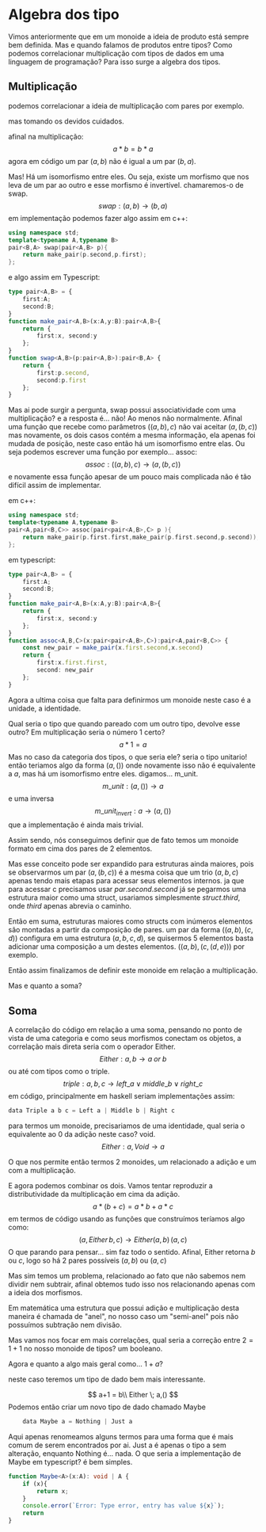 # Algebra dos tipo
Vimos anteriormente que em um monoide a ideia de produto está sempre bem definida. Mas e quando falamos de produtos entre tipos? Como podemos correlacionar multiplicação com tipos de dados em uma linguagem de programação? Para isso surge a algebra dos tipos. 

## Multiplicação

podemos correlacionar a ideia de multiplicação com pares por exemplo. 

mas tomando os devidos cuidados. 

afinal na multiplicação:
$$
    a * b = b*a
$$
agora em código um par $(a,b)$ não é igual a um par $(b,a)$. 

Mas! Há um isomorfismo entre eles. 
Ou seja, existe um morfismo que nos leva de um par ao outro e esse morfismo é invertível. 
chamaremos-o de swap. 
$$
    swap:(a,b) \to (b,a)
$$
em implementação podemos fazer algo assim em c++:
```cpp
using namespace std;
template<typename A,typename B>
pair<B,A> swap(pair<A,B> p){
    return make_pair(p.second,p.first);
};
```
e algo assim em Typescript:
```ts
type pair<A,B> = {
    first:A;
    second:B;
}
function make_pair<A,B>(x:A,y:B):pair<A,B>{
    return {
        first:x, second:y
    };
}
function swap<A,B>(p:pair<A,B>):pair<B,A> {
    return {
        first:p.second,
        second:p.first
    };
}
```
Mas ai pode surgir a pergunta, swap possui associatividade com uma multiplicação? e a resposta é... não! Ao menos não normalmente. 
Afinal uma função que recebe como parâmetros $((a,b),c)$ não vai aceitar $(a,(b,c))$ mas novamente, os dois casos contém a mesma informação, ela apenas foi mudada de posição, neste caso então há um isomorfismo entre elas. 
Ou seja podemos escrever uma função por exemplo... assoc:
$$
    assoc: ((a,b),c) \to (a,(b,c))
$$
e novamente essa função apesar de um pouco mais complicada não é tão difícil assim de implementar. 

em c++:
```cpp
using namespace std;
template<typename A,typename B>
pair<A,pair<B,C>> assoc(pair<pair<A,B>,C> p ){
    return make_pair(p.first.first,make_pair(p.first.second,p.second));
};
```
em typescript:
```ts
type pair<A,B> = {
    first:A;
    second:B;
}
function make_pair<A,B>(x:A,y:B):pair<A,B>{
    return {
        first:x, second:y
    };
}
function assoc<A,B,C>(x:pair<pair<A,B>,C>):pair<A,pair<B,C>> {
    const new_pair = make_pair(x.first.second,x.second)
    return {
        first:x.first.first,
        second: new_pair
    };
}
```
Agora a ultima coisa que falta para definirmos um monoide neste caso é a unidade, a identidade. 

Qual seria o tipo que quando pareado com um outro tipo, devolve esse outro? 
Em multiplicação seria o número 1 certo? 
$$
    a*1 = a
$$
Mas no caso da categoria dos tipos, o que seria ele? seria o tipo unitario! 
então teriamos algo da forma $(a,())$ onde novamente isso não é equivalente a $a$, mas há um isomorfismo entre eles. digamos... m_unit. 
$$
    m\_unit: (a,()) \to a
$$
e uma inversa 
$$
    m\_unit_{invert}:a \to (a,())
$$
que a implementação é ainda mais trivial. 

Assim sendo, nós conseguimos definir que de fato temos um monoide formato em cima dos pares de 2 elementos. 

Mas esse conceito pode ser expandido para estruturas ainda maiores, pois se observarmos um par $(a,(b,c))$ é a mesma coisa que um trio $(a,b,c)$ apenas tendo mais etapas para acessar seus elementos internos. ja que para acessar c precisamos usar $par.second.second$ já se pegarmos uma estrutura maior como uma struct, usariamos simplesmente $struct.third$, onde $third$ apenas abrevia o caminho. 

Então em suma, estruturas maiores como structs com inúmeros elementos são montadas a partir da composição de pares. um par da forma $((a,b),(c,d))$ configura em uma estrutura $(a,b,c,d)$, se quisermos 5 elementos basta adicionar uma composição a um destes elementos. 
$((a,b),(c,(d,e)))$ por exemplo. 

Então assim finalizamos de definir este monoide em relação a multiplicação. 

Mas e quanto a soma?

## Soma

A correlação do código em relação a uma soma, pensando no ponto de vista de uma categoria e como seus morfismos conectam os objetos, a correlação mais direta seria com o operador Either.
$$
    Either: a,b \to a \;or\; b
$$
ou até com tipos como o triple. 
$$
    triple: a,b,c \to left\_a \lor middle\_b \lor right\_c
$$
em código, principalmente em haskell seriam implementações assim:
```ts
data Triple a b c = Left a | Middle b | Right c
``` 
para termos um monoide, precisariamos de uma identidade, qual seria o equivalente ao 0 da adição neste caso? void. 
$$
    Either: a,Void \to a
$$

O que nos permite então termos 2 monoides, um relacionado a adição e um com a multiplicação. 

E agora podemos combinar os dois. 
Vamos tentar reproduzir a distributividade da multiplicação em cima da adição. 
$$
    a*(b+c) = a*b + a*c
$$
em termos de código usando as funções que construímos teríamos algo como: 
$$
    (a,Either\, b,c) \to Either (a,b)\,(a,c)
$$
O que parando para pensar... sim faz todo o sentido. Afinal, Either retorna $b$ ou $c$, logo so há 2 pares possíveis $(a,b)$ ou $(a,c)$

Mas sim temos um problema, relacionado ao fato que não sabemos nem dividir nem subtrair, afinal obtemos tudo isso nos relacionando apenas com a ideia dos morfismos. 

Em matemática uma estrutura que possui adição e multiplicação desta maneira é chamada de "anel", no nosso caso um "semi-anel" pois não possuímos subtração nem divisão.

Mas vamos nos focar em mais correlações, qual seria a correção entre $2 = 1+1$ no nosso monoide de tipos? um booleano. 

Agora e quanto a algo mais geral como... $1+a$?

neste caso teremos um tipo de dado bem mais interessante. 

$$
    a+1 = b\\
    Either \; a,()
$$
Podemos então criar um novo tipo de dado chamado Maybe 
```cs
    data Maybe a = Nothing | Just a
```
Aqui apenas renomeamos alguns termos para uma forma que é mais comum de serem encontrados por ai. Just a é apenas o tipo a sem alteração, enquanto Nothing é... nada.
O que seria a implementação de Maybe em typescript? é bem simples. 
```ts
function Maybe<A>(x:A): void | A {
    if (x){
        return x;
    }
    console.error(`Error: Type error, entry has value ${x}`);
    return 
}
